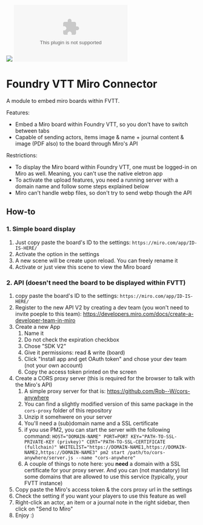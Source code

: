 ![](https://img.shields.io/badge/Foundry-v9-informational)
![Latest Release Download Count](https://img.shields.io/github/downloads/DarKDinDoN/foundryvtt-miro-connector/latest/module.zip)

# Foundry VTT Miro Connector

A module to embed miro boards within FVTT.

Features:

- Embed a Miro board within Foundry VTT, so you don't have to switch between tabs
- Capable of sending actors, items image & name + journal content & image (PDF also) to the board through Miro's API

Restrictions:

- To display the Miro board within Foundry VTT, one must be logged-in on Miro as well. Meaning, you can't use the native eletron app
- To activate the upload features, you need a running server with a domain name and follow some steps explained below
- Miro can't handle webp files, so don't try to send webp though the API

## How-to

### 1. Simple board display

1. Just copy paste the board's ID to the settings: `https://miro.com/app/ID-IS-HERE/`
2. Activate the option in the settings
3. A new scene will be create upon reload. You can freely rename it
4. Activate or just view this scene to view the Miro board

### 2. API (doesn't need the board to be displayed within FVTT)

1. copy paste the board's ID to the settings: `https://miro.com/app/ID-IS-HERE/`
2. Register to the new API V2 by creating a dev team (you won't need to invite poeple to this team): https://developers.miro.com/docs/create-a-developer-team-in-miro
3. Create a new App
   1. Name it
   2. Do not check the expiration checkbox
   3. Chose "SDK V2"
   4. Give it permissions: read & write (board)
   5. Click "Install app and get OAuth token" and chose your dev team (not your own account)
   6. Copy the access token printed on the screen
4. Create a CORS proxy server (this is required for the browser to talk with the Miro's API)
   1. A simple proxy server for that is: https://github.com/Rob--W/cors-anywhere
   2. You can find a slightly modified version of this same package in the `cors-proxy` folder of this repository
   3. Unzip it somehwere on your server
   4. You'll need a (sub)domain name and a SSL certificate
   5. if you use PM2, you can start the server with the following command: `HOST="DOMAIN-NAME" PORT=PORT KEY="PATH-TO-SSL-PRIVATE-KEY (privkey)" CERT="PATH-TO-SSL-CERTIFICATE (fullchain)" WHITELIST="https://DOMAIN-NAME1,https://DOMAIN-NAME2,https://DOMAIN-NAME3" pm2 start /path/to/cors-anywhere/server.js --name "cors-anywhere"`
   6. A couple of things to note here: you **need** a domain with a SSL certificate for your proxy server. And you can (not mandatory) list some domains that are allowed to use this service (typically, your FVTT instance)
5. Copy paste the Miro's access token & the cors proxy url in the settings
6. Check the setting if you want your players to use this feature as well
7. Right-click an actor, an item or a journal note in the right sidebar, then click on "Send to Miro"
8. Enjoy :)
